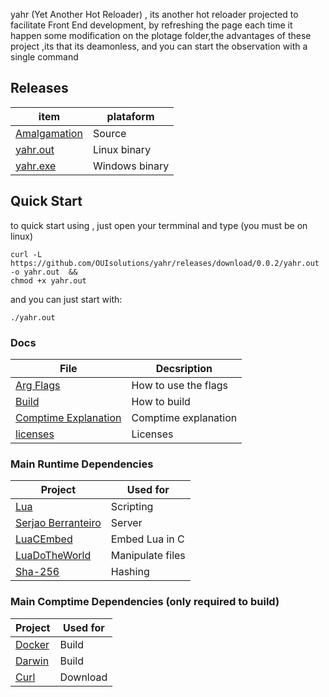 yahr (Yet Another Hot Reloader) , its another hot reloader
projected to facilitate Front End development, by refreshing the page
each time it happen some modification on the plotage folder,the advantages of
these project ,its that its deamonless, and you can start the observation
with a single command

## Releases
| item          | plataform |
|-------        |-----------|
| [Amalgamation](https://github.com/OUIsolutions/yahr/releases/download/0.0.3/yahr.c)| Source  |
| [yahr.out](https://github.com/OUIsolutions/yahr/releases/download/0.0.3/yahr.out)|Linux binary|
| [yahr.exe](https://github.com/OUIsolutions/yahr/releases/download/0.0.3/yahr.exe)|Windows binary |

## Quick Start
to quick start using , just open your termminal and type (you must be on linux)
```shell
curl -L https://github.com/OUIsolutions/yahr/releases/download/0.0.2/yahr.out -o yahr.out  && 
chmod +x yahr.out 
```
and you can just start with:
```shell 
./yahr.out
```
###  Docs
| File | Decsription |
|-------        |   -------|
|[Arg Flags](/docs/argv_flags.md)| How to use the flags|
| [Build](/docs/build.md)|  How to build|
| [Comptime Explanation](/docs/comptime_explanation.md)|  Comptime explanation|
| [licenses](/docs/licenses.md)|    Licenses|


### Main Runtime Dependencies 
| Project  | Used for |
|-------        |  -------|
|[Lua](https://lua.org/)| Scripting|
|[Serjao Berranteiro](https://serjaoberranteiroserver.com.br/)| Server|
|[LuaCEmbed](https://github.com/OUIsolutions/LuaCEmbed)| Embed Lua in C|
|[LuaDoTheWorld](https://github.com/OUIsolutions/LuaDoTheWorld)| Manipulate files|
|[Sha-256](https://github.com/amosnier/sha-2)|  Hashing|

### Main Comptime Dependencies (only required to build)
| Project  |   Used for |
|-------        |   -------|
|[Docker](https://www.docker.com/)| Build|
|[Darwin](https://github.com/OUIsolutions/Darwin)| Build|
|[Curl](https://curl.se/)|  Download|
